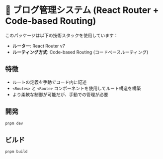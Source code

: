 # 📝 ブログ管理システム (React Router + Code-based Routing)

このパッケージは以下の技術スタックを使用しています：
- **ルーター**: React Router v7
- **ルーティング方式**: Code-based Routing (コードベースルーティング)

## 特徴

- ルートの定義を手動でコード内に記述
- `<Routes>` と `<Route>` コンポーネントを使用してルート構造を構築
- より柔軟な制御が可能だが、手動での管理が必要

## 開発

```bash
pnpm dev
```

## ビルド

```bash
pnpm build
```